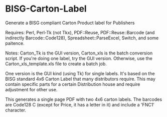# BISG-Carton-Label
Generate a BISG compliant Carton Product label for Publishers

Requires: 
 Perl, Perl-Tk (not Tkx), PDF::Reuse, PDF::Reuse::Barcode (and indirectly Barcode::Code128), Spreadsheet::ParseExcel, Switch, and some paitence.
 
Notes:
   Carton_Tk is the GUI version, Carton_xls is the batch conversion script.  If you're doing one label, try the GUI version.  Otherwise, use the Carton_xls_template.xls file to create a batch job.
   
 One version is the GUI kind (using Tk) for single labels.  It's based on the BISG standard 4x6 Carton Label that many distributors require.  This may contain specific parts for a certain Distribution house and require adjustment for other use.
 
This generates a single page PDF with two 4x6 carton labels.  The barcodes are Code128 C (except for Price, it has a letter in it) and include a 'FNC1' character.
